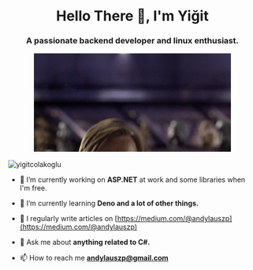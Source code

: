 <h1 align="center">Hello There 👋, I'm Yiğit</h1>

<h3 align="center">A passionate backend developer and linux enthusiast.</h3>

<p align="center"><img src="imgs/hello_there.gif"></p>

<p align="left"> <img src="https://komarev.com/ghpvc/?username=yigitcolakoglu&label=Profile%20views&color=0e75b6&style=flat" alt="yigitcolakoglu" /> </p>

- 🔭 I’m currently working on **ASP.NET** at work and some libraries when I'm free.

- 🌱 I’m currently learning **Deno and a lot of other things.**

- 📝 I regularly write articles on [https://medium.com/@andylauszp](https://medium.com/@andylauszp)

- 💬 Ask me about **anything related to C#.**

- 📫 How to reach me **andylauszp@gmail.com**



<!-- Coding Stats -->

<!--START_SECTION:waka-->
<!--END_SECTION:waka-->
